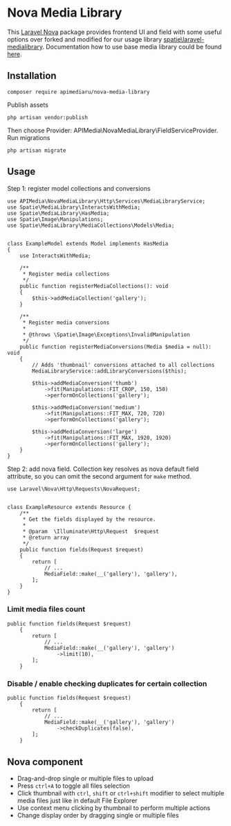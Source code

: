 # Nova Media Library

This [Laravel Nova](https://nova.laravel.com/) package provides frontend UI and field with some useful options over forked and modified for our usage library [spatie\laravel-medialibrary](https://spatie.be/docs/laravel-medialibrary/v9/introduction). Documentation how to use base media library could be found [here](https://spatie.be/docs/laravel-medialibrary/v9/introduction). 

## Installation
```
composer require apimediaru/nova-media-library
```
Publish assets
```
php artisan vendor:publish
```
Then choose Provider: APIMedia\NovaMediaLibrary\FieldServiceProvider.
Run migrations
```
php artisan migrate
```
## Usage

Step 1: register model collections and conversions
```
use APIMedia\NovaMediaLibrary\Http\Services\MediaLibraryService;
use Spatie\MediaLibrary\InteractsWithMedia;
use Spatie\MediaLibrary\HasMedia;
use Spatie\Image\Manipulations;
use Spatie\MediaLibrary\MediaCollections\Models\Media;


class ExampleModel extends Model implements HasMedia
{
    use InteractsWithMedia;
    
    /**
     * Register media collections
     */
    public function registerMediaCollections(): void
    {
        $this->addMediaCollection('gallery');
    }

    /**
     * Register media conversions
     * 
     * @throws \Spatie\Image\Exceptions\InvalidManipulation
     */
    public function registerMediaConversions(Media $media = null): void
    {
        // Adds 'thumbnail' conversions attached to all collections
        MediaLibraryService::addLibraryConversions($this);

        $this->addMediaConversion('thumb')
            ->fit(Manipulations::FIT_CROP, 150, 150)
            ->performOnCollections('gallery');

        $this->addMediaConversion('medium')
            ->fit(Manipulations::FIT_MAX, 720, 720)
            ->performOnCollections('gallery');

        $this->addMediaConversion('large')
            ->fit(Manipulations::FIT_MAX, 1920, 1920)
            ->performOnCollections('gallery');
    }
}
```

Step 2: add nova field. Collection key resolves as nova default field attribute, so you can omit the second argument for `make` method.

```
use Laravel\Nova\Http\Requests\NovaRequest;


class ExampleResource extends Resource {
    /**
     * Get the fields displayed by the resource.
     *
     * @param  \Illuminate\Http\Request  $request
     * @return array
     */
    public function fields(Request $request)
    {
        return [
            // ... 
            MediaField::make(__('gallery'), 'gallery'),
        ];
    }
}
```

### Limit media files count

```
public function fields(Request $request)
    {
        return [
            // ... 
            MediaField::make(__('gallery'), 'gallery')
                ->limit(10),
        ];
    }
```

### Disable / enable checking duplicates for certain collection

```
public function fields(Request $request)
    {
        return [
            // ... 
            MediaField::make(__('gallery'), 'gallery')
                ->checkDuplicates(false),
        ];
    }
```


## Nova component  

- Drag-and-drop single or multiple files to upload
- Press `ctrl+A` to toggle all files selection
- Click thumbnail with `ctrl`, `shift` or `ctrl+shift` modifier to select multiple media files just like in default File Explorer
- Use context menu clicking by thumbnail to perform multiple actions
- Change display order by dragging single or multiple files
